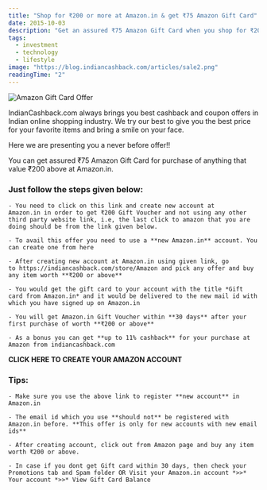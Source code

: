 ```yaml
---
title: "Shop for ₹200 or more at Amazon.in & get ₹75 Amazon Gift Card"
date: 2015-10-03
description: "Get an assured ₹75 Amazon Gift Card when you shop for ₹200 or more at Amazon.in with a new account. Plus, earn up to 11% additional cashback through IndianCashback.com."
tags:
  - investment
  - technology
  - lifestyle
image: "https://blog.indiancashback.com/articles/sale2.png"
readingTime: "2"
---
```


![Amazon Gift Card Offer](https://blog.indiancashback.com/articles/sale2.png)


IndianCashback.com always brings you best cashback and coupon offers in Indian online shopping industry. We try our best to give you the best price for your favorite items and bring a smile on your face.

Here we are presenting you a never before offer!!

You can get assured ₹75 Amazon Gift Card for purchase of anything that value ₹200 above at Amazon.in.
### **Just follow the steps given below:**

	- You need to click on this link and create new account at Amazon.in in order to get ₹200 Gift Voucher and not using any other third party website link, i.e, the last click to amazon that you are doing should be from the link given below.

	- To avail this offer you need to use a **new Amazon.in** account. You can create one from here

	- After creating new account at Amazon.in using given link, go to https://indiancashback.com/store/Amazon and pick any offer and buy any item worth **₹200 or above**

	- You would get the gift card to your account with the title *Gift card from Amazon.in* and it would be delivered to the new mail id with which you have signed up on Amazon.in

	- You will get Amazon.in Gift Voucher within **30 days** after your first purchase of worth **₹200 or above**

	- As a bonus you can get **up to 11% cashback** for your purchase at Amazon from indiancashback.com


**CLICK HERE TO CREATE YOUR AMAZON ACCOUNT**

### Tips:

	- Make sure you use the above link to register **new account** in Amazon.in

	- The email id which you use **should not** be registered with Amazon.in before. **This offer is only for new accounts with new email ids**

	- After creating account, click out from Amazon page and buy any item worth ₹200 or above.

	- In case if you dont get Gift card within 30 days, then check your Promotions tab and Spam folder OR Visit your Amazon.in account *>>* Your account *>>* View Gift Card Balance
